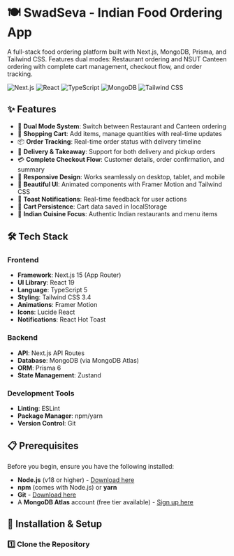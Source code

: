 # 🍽️ SwadSeva - Indian Food Ordering App

A full-stack food ordering platform built with Next.js, MongoDB, Prisma, and Tailwind CSS. Features dual modes: Restaurant ordering and NSUT Canteen ordering with complete cart management, checkout flow, and order tracking.

![Next.js](https://img.shields.io/badge/Next.js-15.5-black?style=flat-square&logo=next.js)
![React](https://img.shields.io/badge/React-19.1-blue?style=flat-square&logo=react)
![TypeScript](https://img.shields.io/badge/TypeScript-5.x-blue?style=flat-square&logo=typescript)
![MongoDB](https://img.shields.io/badge/MongoDB-Atlas-green?style=flat-square&logo=mongodb)
![Tailwind CSS](https://img.shields.io/badge/Tailwind-3.4-38bdf8?style=flat-square&logo=tailwind-css)

## ✨ Features

- 🏪 **Dual Mode System**: Switch between Restaurant and Canteen ordering
- 🛒 **Shopping Cart**: Add items, manage quantities with real-time updates
- 📦 **Order Tracking**: Real-time order status with delivery timeline
- 🚚 **Delivery & Takeaway**: Support for both delivery and pickup orders
- 💳 **Complete Checkout Flow**: Customer details, order confirmation, and summary
- 📱 **Responsive Design**: Works seamlessly on desktop, tablet, and mobile
- 🎨 **Beautiful UI**: Animated components with Framer Motion and Tailwind CSS
- 🔔 **Toast Notifications**: Real-time feedback for user actions
- 💾 **Cart Persistence**: Cart data saved in localStorage
- 🍕 **Indian Cuisine Focus**: Authentic Indian restaurants and menu items

## 🛠️ Tech Stack

### Frontend
- **Framework**: Next.js 15 (App Router)
- **UI Library**: React 19
- **Language**: TypeScript 5
- **Styling**: Tailwind CSS 3.4
- **Animations**: Framer Motion
- **Icons**: Lucide React
- **Notifications**: React Hot Toast

### Backend
- **API**: Next.js API Routes
- **Database**: MongoDB (via MongoDB Atlas)
- **ORM**: Prisma 6
- **State Management**: Zustand

### Development Tools
- **Linting**: ESLint
- **Package Manager**: npm/yarn
- **Version Control**: Git

## 📋 Prerequisites

Before you begin, ensure you have the following installed:

- **Node.js** (v18 or higher) - [Download here](https://nodejs.org/)
- **npm** (comes with Node.js) or **yarn**
- **Git** - [Download here](https://git-scm.com/)
- A **MongoDB Atlas** account (free tier available) - [Sign up here](https://www.mongodb.com/cloud/atlas)

## 🚀 Installation & Setup

### 1️⃣ Clone the Repository
```bash